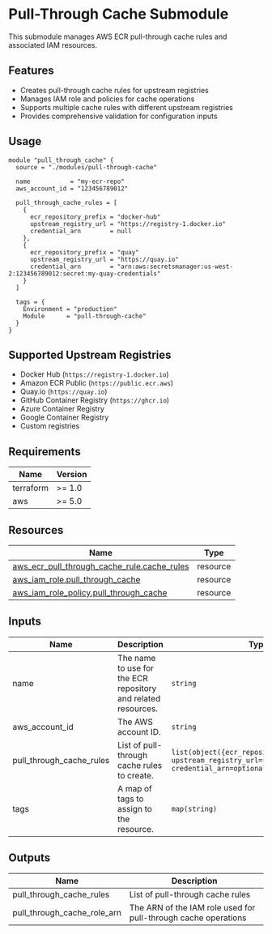 # Pull-Through Cache Submodule

This submodule manages AWS ECR pull-through cache rules and associated IAM resources.

## Features

- Creates pull-through cache rules for upstream registries
- Manages IAM role and policies for cache operations
- Supports multiple cache rules with different upstream registries
- Provides comprehensive validation for configuration inputs

## Usage

```hcl
module "pull_through_cache" {
  source = "./modules/pull-through-cache"

  name           = "my-ecr-repo"
  aws_account_id = "123456789012"

  pull_through_cache_rules = [
    {
      ecr_repository_prefix = "docker-hub"
      upstream_registry_url = "https://registry-1.docker.io"
      credential_arn        = null
    },
    {
      ecr_repository_prefix = "quay"
      upstream_registry_url = "https://quay.io"
      credential_arn        = "arn:aws:secretsmanager:us-west-2:123456789012:secret:my-quay-credentials"
    }
  ]

  tags = {
    Environment = "production"
    Module      = "pull-through-cache"
  }
}
```

## Supported Upstream Registries

- Docker Hub (`https://registry-1.docker.io`)
- Amazon ECR Public (`https://public.ecr.aws`)
- Quay.io (`https://quay.io`)
- GitHub Container Registry (`https://ghcr.io`)
- Azure Container Registry
- Google Container Registry
- Custom registries

## Requirements

| Name | Version |
|------|---------|
| terraform | >= 1.0 |
| aws | >= 5.0 |

## Resources

| Name | Type |
|------|------|
| [aws_ecr_pull_through_cache_rule.cache_rules](https://registry.terraform.io/providers/hashicorp/aws/latest/docs/resources/ecr_pull_through_cache_rule) | resource |
| [aws_iam_role.pull_through_cache](https://registry.terraform.io/providers/hashicorp/aws/latest/docs/resources/iam_role) | resource |
| [aws_iam_role_policy.pull_through_cache](https://registry.terraform.io/providers/hashicorp/aws/latest/docs/resources/iam_role_policy) | resource |

## Inputs

| Name | Description | Type | Default | Required |
|------|-------------|------|---------|:--------:|
| name | The name to use for the ECR repository and related resources. | `string` | n/a | yes |
| aws_account_id | The AWS account ID. | `string` | n/a | yes |
| pull_through_cache_rules | List of pull-through cache rules to create. | `list(object({ecr_repository_prefix=string, upstream_registry_url=string, credential_arn=optional(string)}))` | `[]` | no |
| tags | A map of tags to assign to the resource. | `map(string)` | `{}` | no |

## Outputs

| Name | Description |
|------|-------------|
| pull_through_cache_rules | List of pull-through cache rules |
| pull_through_cache_role_arn | The ARN of the IAM role used for pull-through cache operations |
